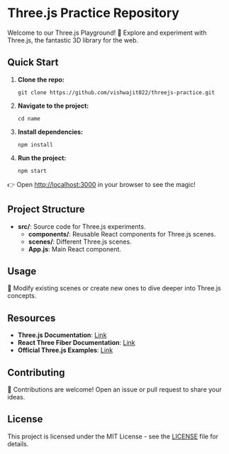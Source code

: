 <!DOCTYPE html>
<html lang="en">

<head>
    <meta charset="UTF-8">
    <meta name="viewport" content="width=device-width, initial-scale=1.0">
 
</head>

<body>
    <h1>Three.js Practice Repository</h1>
    <p>Welcome to our Three.js Playground! 🚀 Explore and experiment with Three.js, the fantastic 3D library for the web.</p>
    <h2>Quick Start</h2>
    <ol>
        <li><strong>Clone the repo:</strong>
            <pre><code>git clone https://github.com/vishwajit022/threejs-practice.git</code></pre>
        </li>
        <li><strong>Navigate to the project:</strong>
            <pre><code>cd name</code></pre>
        </li>
        <li><strong>Install dependencies:</strong>
            <pre><code>npm install</code></pre>
        </li>
        <li><strong>Run the project:</strong>
            <pre><code>npm start</code></pre>
        </li>
    </ol>
    <p>👉 Open <a href="http://localhost:3000">http://localhost:3000</a> in your browser to see the magic!</p>
    <h2>Project Structure</h2>
    <ul>
        <li><strong>src/</strong>: Source code for Three.js experiments.
            <ul>
                <li><strong>components/</strong>: Reusable React components for Three.js scenes.</li>
                <li><strong>scenes/</strong>: Different Three.js scenes.</li>
                <li><strong>App.js</strong>: Main React component.</li>
            </ul>
        </li>
    </ul>
    <h2>Usage</h2>
    <p>🎨 Modify existing scenes or create new ones to dive deeper into Three.js concepts.</p>
    <h2>Resources</h2>
    <ul>
        <li><strong>Three.js Documentation</strong>: <a href="https://threejs.org/docs/">Link</a></li>
        <li><strong>React Three Fiber Documentation</strong>: <a href="https://docs.pmnd.rs/react-three-fiber/gettingstarted/introduction">Link</a></li>
        <li><strong>Official Three.js Examples</strong>: <a href="https://threejs.org/examples/">Link</a></li>
    </ul>
    <h2>Contributing</h2>
    <p>🤝 Contributions are welcome! Open an issue or pull request to share your ideas.</p>
    <h2>License</h2>
    <p>This project is licensed under the MIT License - see the <a href="LICENSE">LICENSE</a> file for details.</p>
</body>

</html>
